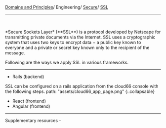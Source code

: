 [Domains and Principles](/principles)/ Engineering/ [Secure](/domains/engineering/secure/info)/ [SSL](/domains/engineering/secure/ssl)

---
<br>
<br>
*Secure Sockets Layer* (**SSL**) is a protocol developed by Netscape for transmitting private documents via the Internet. SSL uses a cryptographic system that uses two keys to encrypt data − a public key known to everyone and a private or secret key known only to the recipient of the message. 

Following are the ways we apply SSL in various frameworks.

-----

- Rails (backend)

SSL can be configured on a rails application from the cloud66 console with the following steps.
path: "assets/cloud66_app_page.png"
{:.collapsable}

- React (frontend)
- Angular (frontend)

----
Supplementary resources - 
